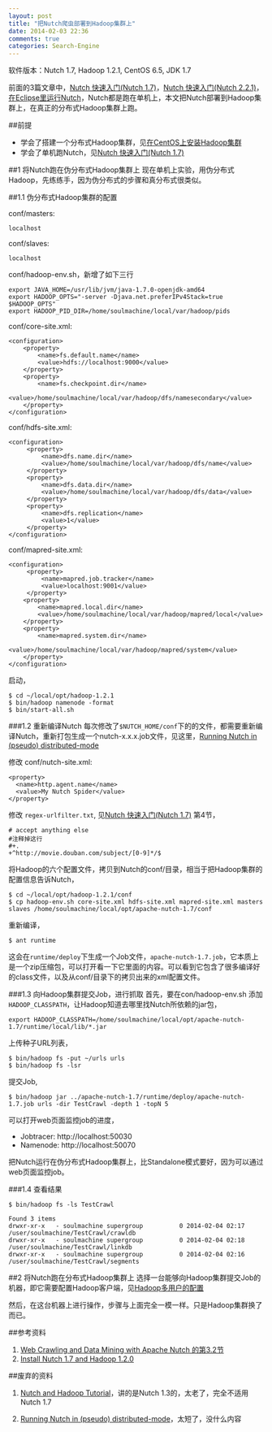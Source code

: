 ```yaml
---
layout: post
title: "把Nutch爬虫部署到Hadoop集群上"
date: 2014-02-03 22:36
comments: true
categories: Search-Engine
---
```


软件版本：Nutch 1.7, Hadoop 1.2.1, CentOS 6.5, JDK 1.7

前面的3篇文章中，[Nutch 快速入门(Nutch 1.7)](http://www.yanjiuyanjiu.com/blog/20140121)，[Nutch 快速入门(Nutch 2.2.1)](http://www.yanjiuyanjiu.com/blog/20140201)，[在Eclipse里运行Nutch](http://www.yanjiuyanjiu.com/blog/20140120)，Nutch都是跑在单机上，本文把Nutch部署到Hadoop集群上，在真正的分布式Hadoop集群上跑。


##前提

* 学会了搭建一个分布式Hadoop集群，见[在CentOS上安装Hadoop集群](http://www.yanjiuyanjiu.com/blog/20140202)
* 学会了单机跑Nutch，见[Nutch 快速入门(Nutch 1.7)](http://www.yanjiuyanjiu.com/blog/20140121)

##1 将Nutch跑在伪分布式Hadoop集群上
现在单机上实验，用伪分布式Hadoop，先练练手，因为伪分布式的步骤和真分布式很类似。

##1.1 伪分布式Hadoop集群的配置

conf/masters:

    localhost


conf/slaves:

    localhost

conf/hadoop-env.sh，新增了如下三行

    export JAVA_HOME=/usr/lib/jvm/java-1.7.0-openjdk-amd64
    export HADOOP_OPTS="-server -Djava.net.preferIPv4Stack=true $HADOOP_OPTS"
    export HADOOP_PID_DIR=/home/soulmachine/local/var/hadoop/pids

<!-- more -->

conf/core-site.xml:

    <configuration>
        <property>
            <name>fs.default.name</name>
            <value>hdfs://localhost:9000</value>
        </property>
        <property>
            <name>fs.checkpoint.dir</name>
            <value>/home/soulmachine/local/var/hadoop/dfs/namesecondary</value>
        </property>
    </configuration>

conf/hdfs-site.xml:

    <configuration>
         <property>
             <name>dfs.name.dir</name>
             <value>/home/soulmachine/local/var/hadoop/dfs/name</value>
         </property>
         <property>
             <name>dfs.data.dir</name>
             <value>/home/soulmachine/local/var/hadoop/dfs/data</value>
         </property>
         <property>
             <name>dfs.replication</name>
             <value>1</value>
         </property>
    </configuration>

conf/mapred-site.xml:

    <configuration>
         <property>
             <name>mapred.job.tracker</name>
             <value>localhost:9001</value>
         </property>
        <property>
            <name>mapred.local.dir</name>
            <value>/home/soulmachine/local/var/hadoop/mapred/local</value>
        </property>
        <property>
            <name>mapred.system.dir</name>
            <value>/home/soulmachine/local/var/hadoop/mapred/system</value>
        </property>
    </configuration>

启动，

    $ cd ~/local/opt/hadoop-1.2.1
    $ bin/hadoop namenode -format
    $ bin/start-all.sh

###1.2 重新编译Nutch
每次修改了`$NUTCH_HOME/conf`下的的文件，都需要重新编译Nutch，重新打包生成一个nutch-x.x.x.job文件，见这里，[Running Nutch in (pseudo) distributed-mode](http://wiki.apache.org/nutch/NutchHadoopSingleNodeTutorial)

修改 conf/nutch-site.xml:

    <property>
      <name>http.agent.name</name>
      <value>My Nutch Spider</value>
    </property>

修改 `regex-urlfilter.txt`, 见[Nutch 快速入门(Nutch 1.7)](http://www.yanjiuyanjiu.com/blog/20140121/) 第4节，

    # accept anything else
    #注释掉这行
    #+.
    +^http://movie.douban.com/subject/[0-9]*/$

将Hadoop的六个配置文件，拷贝到Nutch的conf/目录，相当于把Hadoop集群的配置信息告诉Nutch，

    $ cd ~/local/opt/hadoop-1.2.1/conf
    $ cp hadoop-env.sh core-site.xml hdfs-site.xml mapred-site.xml masters slaves /home/soulmachine/local/opt/apache-nutch-1.7/conf

重新编译，

    $ ant runtime

这会在`runtime/deploy`下生成一个Job文件，`apache-nutch-1.7.job`，它本质上是一个zip压缩包，可以打开看一下它里面的内容。可以看到它包含了很多编译好的class文件，以及从conf/目录下的拷贝出来的xml配置文件。

###1.3 向Hadoop集群提交Job，进行抓取
首先，要在con/hadoop-env.sh 添加`HADOOP_CLASSPATH`，让Hadoop知道去哪里找Nutch所依赖的jar包，

    export HADOOP_CLASSPATH=/home/soulmachine/local/opt/apache-nutch-1.7/runtime/local/lib/*.jar

上传种子URL列表，

    $ bin/hadoop fs -put ~/urls urls
    $ bin/hadoop fs -lsr

提交Job,

    $ bin/hadoop jar ../apache-nutch-1.7/runtime/deploy/apache-nutch-1.7.job urls -dir TestCrawl -depth 1 -topN 5

可以打开web页面监控job的进度，

* Jobtracer: http://localhost:50030
* Namenode: http://localhost:50070

把Nutch运行在伪分布式Hadoop集群上，比Standalone模式要好，因为可以通过web页面监控job。

###1.4 查看结果

    $ bin/hadoop fs -ls TestCrawl

    Found 3 items
    drwxr-xr-x   - soulmachine supergroup          0 2014-02-04 02:17 /user/soulmachine/TestCrawl/crawldb
    drwxr-xr-x   - soulmachine supergroup          0 2014-02-04 02:18 /user/soulmachine/TestCrawl/linkdb
    drwxr-xr-x   - soulmachine supergroup          0 2014-02-04 02:16 /user/soulmachine/TestCrawl/segments


##2 将Nutch跑在分布式Hadoop集群上
选择一台能够向Hadoop集群提交Job的机器，即它需要配置Hadoop客户端，见[Hadoop多用户的配置](http://www.yanjiuyanjiu.com/blog/20140203)

然后，在这台机器上进行操作，步骤与上面完全一模一样。只是Hadoop集群换了而已。

##参考资料
1. [Web Crawling and Data Mining with Apache Nutch 的第3.2节](http://packtlib.packtpub.com/library/web-crawling-and-data-mining-with-apache-nutch/ch03lvl1sec20)
1. [Install Nutch 1.7 and Hadoop 1.2.0](http://nutchhadoop.blogspot.com/)

##废弃的资料
1. [Nutch and Hadoop Tutorial](http://wiki.apache.org/nutch/NutchHadoopTutorial)，讲的是Nutch 1.3的，太老了，完全不适用Nutch 1.7

1. [Running Nutch in (pseudo) distributed-mode](http://wiki.apache.org/nutch/NutchHadoopSingleNodeTutorial)，太短了，没什么内容

